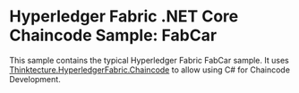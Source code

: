 # Hyperledger Fabric .NET Core Chaincode Sample: FabCar

This sample contains the typical Hyperledger Fabric FabCar sample.
It uses [Thinktecture.HyperledgerFabric.Chaincode](https://www.nuget.org/packages/Thinktecture.HyperledgerFabric.Chaincode) to allow using C# for Chaincode Development.
